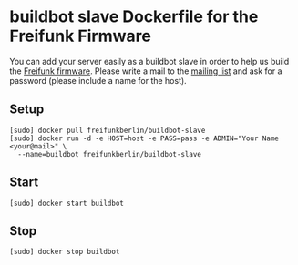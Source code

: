 # buildbot slave Dockerfile for the Freifunk Firmware

You can add your server easily as a buildbot slave in order to help us build the [Freifunk firmware](https://github.com/freifunk-berlin/firmware). Please write a mail to the [mailing list](http://lists.berlin.freifunk.net/cgi-bin/mailman/listinfo/berlin) and ask for a password (please include a name for the host).

## Setup
```
[sudo] docker pull freifunkberlin/buildbot-slave
[sudo] docker run -d -e HOST=host -e PASS=pass -e ADMIN="Your Name <your@mail>" \
  --name=buildbot freifunkberlin/buildbot-slave
```
## Start
```
[sudo] docker start buildbot
```

## Stop
```
[sudo] docker stop buildbot
```
